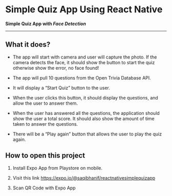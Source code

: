 # Simple Quiz App Using React Native

**Simple Quiz App with _Face Detection_**

---
## What it does?

- The app will start with camera and user will capture the photo. If the camera detects the face, it should show the button to start the quiz otherwise show the error, no face found!

- The app will pull 10 questions from the Open Trivia Database API.

- It will display a “Start Quiz” button to the user.

- When the user clicks this button, it should display the questions, and allow the user to
answer them.

- When the user has answered all the questions, the application should show the user a
total score. It should also show the amount of time taken to answer the questions.

- There will be a “Play again” button that allows the user to play the quiz again.

## How to open this project

1. Install Expo App from Playstore on mobile. 

2. Visit this link https://expo.io/@saqibhanif/reactnativesimplequizapp

3. Scan QR Code with Expo App
